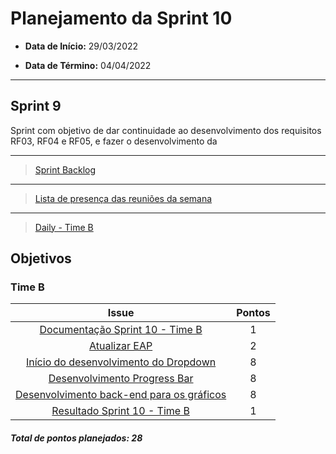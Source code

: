 # Planejamento da Sprint 10

- **Data de Início:** 29/03/2022

- **Data de Término:** 04/04/2022

---

## Sprint 9

Sprint com objetivo de dar continuidade ao desenvolvimento dos requisitos RF03, RF04 e RF05, e fazer o desenvolvimento da

---

> [Sprint Backlog](https://github.com/fga-eps-mds/2021.2-Sigaa-Plus/milestone/12)

---

> [Lista de presença das reuniões da semana](https://docs.google.com/spreadsheets/d/1xrSDSlY_tFjxl88-r7lA1Uv0UQGoEYKaaBSCNfJD-a8/edit#gid=186001220)

---

> [Daily - Time B](https://docs.google.com/spreadsheets/d/11dNcmrSCw1ZvFHj75GwtfAsah41IydpKwFSdNp9eowg/edit#gid=0)

## Objetivos

### Time B

|                                                  Issue                                                   | Pontos |
| :------------------------------------------------------------------------------------------------------: | :----: |
|      [Documentação Sprint 10 - Time B](https://github.com/fga-eps-mds/2021.2-Sigaa-Plus/issues/212)      |   1    |
|              [Atualizar EAP ](https://github.com/fga-eps-mds/2021.2-Sigaa-Plus/issues/172)               |   2    |
|  [Início do desenvolvimento do Dropdown ](https://github.com/fga-eps-mds/2021.2-Sigaa-Plus/issues/215)   |   8    |
|       [Desenvolvimento Progress Bar ](https://github.com/fga-eps-mds/2021.2-Sigaa-Plus/issues/214)       |   8    |
| [Desenvolvimento back-end para os gráficos](https://github.com/fga-eps-mds/2021.2-Sigaa-Plus/issues/216) |   8    |
|       [Resultado Sprint 10 - Time B](https://github.com/fga-eps-mds/2021.2-Sigaa-Plus/issues/213)        |   1    |

<h4><i>Total de pontos planejados: 28</i></h4>

